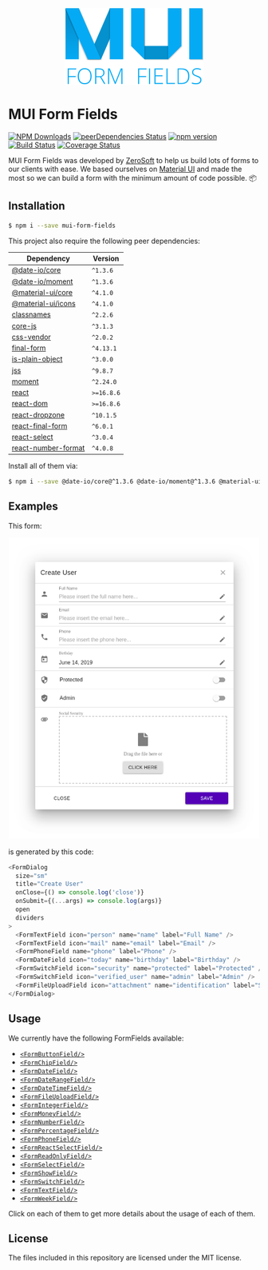 <div align="center">
  <img src="https://raw.githubusercontent.com/0soft/mui-form-fields/master/assets/images/mui-formfields-logo.png" />
</div>

# MUI Form Fields

[![NPM Downloads](https://img.shields.io/npm/dt/mui-form-fields.svg?style=flat)](https://npmcharts.com/compare/mui-form-fields?minimal=true)
[![peerDependencies Status](https://david-dm.org/0soft/mui-form-fields/peer-status.svg)](https://david-dm.org/0soft/mui-form-fields?type=peer)
[![npm version](https://badge.fury.io/js/mui-form-fields.svg)](https://badge.fury.io/js/mui-form-fields)
[![Build Status](https://travis-ci.org/0soft/mui-form-fields.svg?branch=master)](https://travis-ci.org/0soft/mui-form-fields)
[![Coverage Status](https://coveralls.io/repos/github/0soft/mui-form-fields/badge.svg?branch=master)](https://coveralls.io/github/0soft/mui-form-fields?branch=master)

MUI Form Fields was developed by [ZeroSoft](https://zerosoft.com.br/en/) to help
us build lots of forms to our clients with ease. We based ourselves on
[Material UI](https://material-ui.com/) and made the most so we can build a
form with the minimum amount of code possible. :package:

## Installation

```bash
$ npm i --save mui-form-fields
```

This project also require the following peer dependencies:

| Dependency                                                               | Version    |
| ------------------------------------------------------------------------ | ---------- |
| [@date-io/core](https://www.npmjs.com/package/@date-io/core)             | `^1.3.6`   |
| [@date-io/moment](https://www.npmjs.com/package/@date-io/moment)         | `^1.3.6`   |
| [@material-ui/core](https://www.npmjs.com/package/@material-ui/core)     | `^4.1.0`   |
| [@material-ui/icons](https://www.npmjs.com/package/@material-ui/icons)   | `^4.1.0`   |
| [classnames](https://www.npmjs.com/package/classnames)                   | `^2.2.6`   |
| [core-js](https://www.npmjs.com/package/core-js)                         | `^3.1.3`   |
| [css-vendor](https://www.npmjs.com/package/css-vendor)                   | `^2.0.2`   |
| [final-form](https://www.npmjs.com/package/final-form)                   | `^4.13.1`  |
| [is-plain-object](https://www.npmjs.com/package/is-plain-object)         | `^3.0.0`   |
| [jss](https://www.npmjs.com/package/jss)                                 | `^9.8.7`   |
| [moment](https://www.npmjs.com/package/moment)                           | `^2.24.0`  |
| [react](https://www.npmjs.com/package/react)                             | `>=16.8.6` |
| [react-dom](https://www.npmjs.com/package/react-dom)                     | `>=16.8.6` |
| [react-dropzone](https://www.npmjs.com/package/react-dropzone)           | `^10.1.5`  |
| [react-final-form](https://www.npmjs.com/package/react-final-form)       | `^6.0.1`   |
| [react-select](https://www.npmjs.com/package/react-select)               | `^3.0.4`   |
| [react-number-format](https://www.npmjs.com/package/react-number-format) | `^4.0.8`   |

Install all of them via:

```bash
$ npm i --save @date-io/core@^1.3.6 @date-io/moment@^1.3.6 @material-ui/core@^4.1.0 @material-ui/icons@^4.1.0 classnames@^2.2.6 core-js@^3.1.3 css-vendor@^2.0.2 final-form@^4.13.1 is-plain-object@^3.0.0 jss@^9.8.7 moment@^2.24.0 react@>=16.8.6 react-dom@>=16.8.6 react-dropzone@^10.1.5 react-final-form@^6.0.1 react-select@^3.0.4 react-number-format@^4.0.8
```

## Examples

This form:

<div align="center">
  <img src="https://raw.githubusercontent.com/0soft/mui-form-fields/master/assets/images/example_dialog.png" />
</div>

is generated by this code:

```javascript
<FormDialog
  size="sm"
  title="Create User"
  onClose={() => console.log('close')}
  onSubmit={(...args) => console.log(args)}
  open
  dividers
>
  <FormTextField icon="person" name="name" label="Full Name" />
  <FormTextField icon="mail" name="email" label="Email" />
  <FormPhoneField name="phone" label="Phone" />
  <FormDateField icon="today" name="birthday" label="Birthday" />
  <FormSwitchField icon="security" name="protected" label="Protected" />
  <FormSwitchField icon="verified_user" name="admin" label="Admin" />
  <FormFileUploadField icon="attachment" name="identification" label="Social Security" />
</FormDialog>
```

## Usage

We currently have the following FormFields available:

- [`<FormButtonField/>`](https://mui-form-fields.0soft.dev/components/FormButtonField)
- [`<FormChipField/>`](https://mui-form-fields.0soft.dev/components/FormChipField)
- [`<FormDateField/>`](https://mui-form-fields.0soft.dev/components/FormDateField)
- [`<FormDateRangeField/>`](https://mui-form-fields.0soft.dev/components/FormDateRangeField)
- [`<FormDateTimeField/>`](https://mui-form-fields.0soft.dev/components/FormDateTimeField)
- [`<FormFileUploadField/>`](https://mui-form-fields.0soft.dev/components/FormFileUploadField)
- [`<FormIntegerField/>`](https://mui-form-fields.0soft.dev/components/FormIntegerField)
- [`<FormMoneyField/>`](https://mui-form-fields.0soft.dev/components/FormMoneyField)
- [`<FormNumberField/>`](https://mui-form-fields.0soft.dev/components/FormNumberField)
- [`<FormPercentageField/>`](https://mui-form-fields.0soft.dev/components/FormPercentageField)
- [`<FormPhoneField/>`](https://mui-form-fields.0soft.dev/components/FormPhoneField)
- [`<FormReactSelectField/>`](https://mui-form-fields.0soft.dev/components/FormReactSelectField)
- [`<FormReadOnlyField/>`](https://mui-form-fields.0soft.dev/components/FormReadOnlyField)
- [`<FormSelectField/>`](https://mui-form-fields.0soft.dev/components/FormSelectField)
- [`<FormShowField/>`](https://mui-form-fields.0soft.dev/components/FormShowField)
- [`<FormSwitchField/>`](https://mui-form-fields.0soft.dev/components/FormSwitchField)
- [`<FormTextField/>`](https://mui-form-fields.0soft.dev/components/FormTextField)
- [`<FormWeekField/>`](https://mui-form-fields.0soft.dev/components/FormWeekField)

Click on each of them to get more details about the usage of each of them.

## License

The files included in this repository are licensed under the MIT license.
